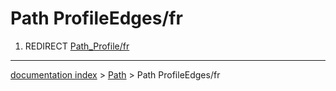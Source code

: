 # Path ProfileEdges/fr
1.  REDIRECT [Path\_Profile/fr](Path_Profile/fr.md)

---
[documentation index](../README.md) > [Path](Path_Workbench.md) > Path ProfileEdges/fr
